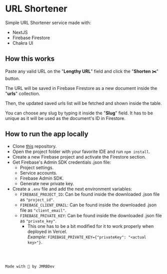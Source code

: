 # URL Shortener

Simple URL Shortener service made with:

- NextJS
- Firebase Firestore
- Chakra UI

## How this works

Paste any valid URL on the "**Lengthy URL**" field and click the "**Shorten ✂️**" button.

The URL will be saved in Firebase Firestore as a new document inside the "**urls**" collection.

Then, the updated saved urls list will be fetched and shown inside the table.

You can choose any slug by typing it inside the "**Slug**" field. It has to be unique as it will be used as the document's ID in Firestore.

## How to run the app locally

- Clone [this](https://github.com/JMRBDev/url-shortener) repository.
- Open the project folder with your favorite IDE and run `npm install`.
- Create a new Firebase project and activate the Firestore section.
- Get Firebase's Admin SDK credentials .json file:
  - Project settings.
  - Service accounts.
  - Firebase Admin SDK.
  - Generate new private key.
- Create a `.env` file and add the next environment variables:
  - `FIREBASE_PROJECT_ID`: Can be found inside the downloaded .json file as `"project_id"`.
  - `FIREBASE_CLIENT_EMAIL`: Can be found inside the downloaded .json file as `"client_email"`.
  - `FIREBASE_PRIVATE_KEY`: Can be found inside the downloaded .json file as `"private_key"`.
    - This one has to be a bit modified for it to work properly when deployed in Vercel.<br>*Example*: `FIREBASE_PRIVATE_KEY={"privateKey": "<actual key>"}`.

<br>
<br>

`Made with 💚 by JMRBDev`
